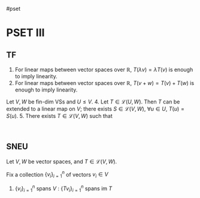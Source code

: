 #pset
# PSET III
## **TF**
1. For linear maps between vector spaces over $\mathbb{R}$, $T(\lambda v)=\lambda T(v)$ is enough to imply linearity.
2. For linear maps between vector spaces over $\mathbb{R}$, $T(v+w)=T(v)+T(w)$ is enough to imply linearity.

Let $V,W$ be fin-dim VSs and $U\leq V$.
4. Let $T\in\mathcal{L}(U,W)$. Then $T$ can be extended to a linear map on $V$; there exists $S\in\mathcal{L}(V,W)$, $\forall u\in U$, $T(u)=S(u)$.
5. There exists $T\in\mathcal{L}(V,W)$ such that 

<br />

## **SNEU**
Let $V,W$ be vector spaces, and $T\in\mathcal{L}(V,W)$.

Fix a collection $\{v_i\}^n_{i=1}$ of vectors $v_i\in V$
1.  $\{v_i\}^n_{i=1}$ spans $V$ : $\{Tv_i\}^n_{i=1}$ spans $\text{im }T$

<br />